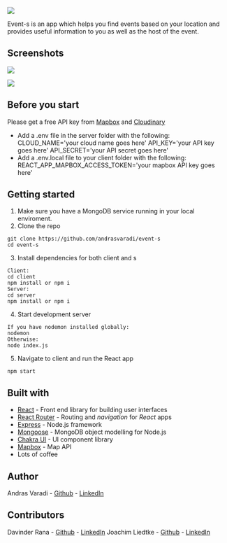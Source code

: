 

![](https://res.cloudinary.com/dujun1hoe/image/upload/c_scale,w_204/v1617381223/event-s/1_z5v09c.png)


Event-s is an app which helps you find events based on your location and provides useful information to you as well as the host of the event.

## Screenshots

![](https://res.cloudinary.com/dujun1hoe/image/upload/v1617380242/event-s/Lavender_Just_Launched_Instagram_Post_clgiwf.jpg)

![](https://res.cloudinary.com/dujun1hoe/image/upload/v1617380242/event-s/Launch_Day_Instagram_Template_usor6c.jpg)

## Before you start

Please get a free API key from [Mapbox](https://www.mapbox.com) and [Cloudinary](https://cloudinary.com/homepage-2)

- Add a .env file in the server folder with the following:
CLOUD_NAME='your cloud name goes here'
API_KEY='your API key goes here'
API_SECRET='your API secret goes here'
- Add a .env.local file to your client folder with the following:
REACT_APP_MAPBOX_ACCESS_TOKEN='your mapbox API key goes here'

## Getting started

1. Make sure you have a MongoDB service running in your local enviroment.
2. Clone the repo

```
git clone https://github.com/andrasvaradi/event-s
cd event-s
```

3. Install dependencies for both client and s

```
Client:
cd client
npm install or npm i
Server:
cd server
npm install or npm i
```

4. Start development server

```
If you have nodemon installed globally:
nodemon
Otherwise:
node index.js
```

5. Navigate to client and run the React app

```
npm start
```




## Built with

* [React](https://reactjs.org) - Front end library for building user interfaces
* [React Router](https://reactrouter.com) - Routing and *navigation* for *React* apps
* [Express](https://expressjs.com) - Node.js framework
* [Mongoose](https://mongoosejs.com) - MongoDB object modelling for Node.js
* [Chakra UI](https://chakra-ui.com) - UI component library
* [Mapbox](https://www.mapbox.com) - Map API
* Lots of coffee



## Author

Andras Varadi - [Github](https://github.com/andrasvaradi) - [LinkedIn](www.linkedin.com/in/andrasvaradi)



## Contributors

Davinder Rana - [Github](https://github.com/VinRanana) - [LinkedIn](https://www.linkedin.com/in/davinder-rana/)
Joachim Liedtke - [Github](https://github.com/JoachimLi) - [LinkedIn](https://www.linkedin.com/in/joachim-liedtke/)

